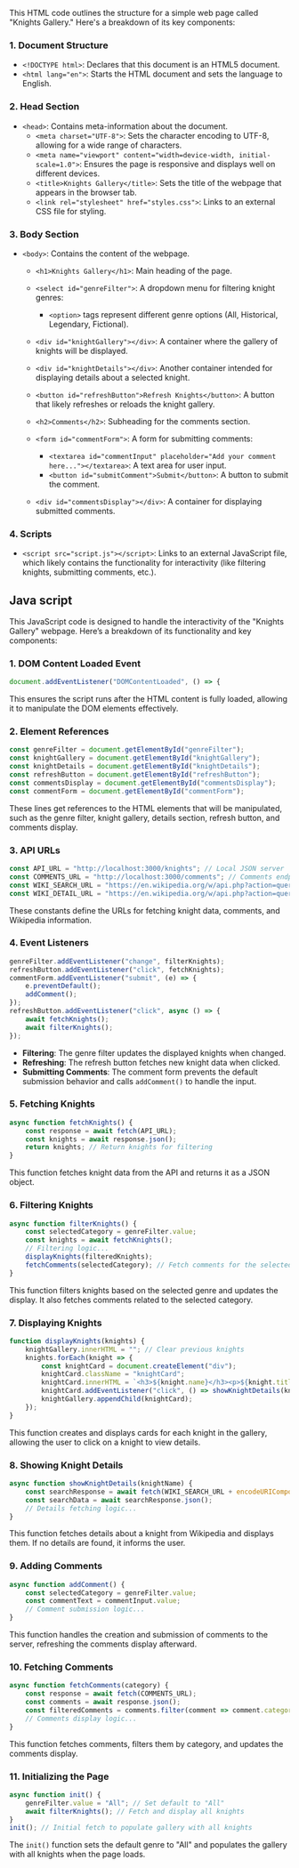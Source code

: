 This HTML code outlines the structure for a simple web page called "Knights Gallery." Here's a breakdown of its key components:

### 1. Document Structure
- `<!DOCTYPE html>`: Declares that this document is an HTML5 document.
- `<html lang="en">`: Starts the HTML document and sets the language to English.

### 2. Head Section
- `<head>`: Contains meta-information about the document.
  - `<meta charset="UTF-8">`: Sets the character encoding to UTF-8, allowing for a wide range of characters.
  - `<meta name="viewport" content="width=device-width, initial-scale=1.0">`: Ensures the page is responsive and displays well on different devices.
  - `<title>Knights Gallery</title>`: Sets the title of the webpage that appears in the browser tab.
  - `<link rel="stylesheet" href="styles.css">`: Links to an external CSS file for styling.

### 3. Body Section
- `<body>`: Contains the content of the webpage.
  - `<h1>Knights Gallery</h1>`: Main heading of the page.
  
  - `<select id="genreFilter">`: A dropdown menu for filtering knight genres:
    - `<option>` tags represent different genre options (All, Historical, Legendary, Fictional).
    
  - `<div id="knightGallery"></div>`: A container where the gallery of knights will be displayed.

  - `<div id="knightDetails"></div>`: Another container intended for displaying details about a selected knight.
  
  - `<button id="refreshButton">Refresh Knights</button>`: A button that likely refreshes or reloads the knight gallery.
  
  - `<h2>Comments</h2>`: Subheading for the comments section.
  
  - `<form id="commentForm">`: A form for submitting comments:
    - `<textarea id="commentInput" placeholder="Add your comment here..."></textarea>`: A text area for user input.
    - `<button id="submitComment">Submit</button>`: A button to submit the comment.
  
  - `<div id="commentsDisplay"></div>`: A container for displaying submitted comments.

### 4. Scripts
- `<script src="script.js"></script>`: Links to an external JavaScript file, which likely contains the functionality for interactivity (like filtering knights, submitting comments, etc.).


## Java script

This JavaScript code is designed to handle the interactivity of the "Knights Gallery" webpage. Here’s a breakdown of its functionality and key components:

### 1. DOM Content Loaded Event
```javascript
document.addEventListener("DOMContentLoaded", () => {
```
This ensures the script runs after the HTML content is fully loaded, allowing it to manipulate the DOM elements effectively.

### 2. Element References
```javascript
const genreFilter = document.getElementById("genreFilter");
const knightGallery = document.getElementById("knightGallery");
const knightDetails = document.getElementById("knightDetails");
const refreshButton = document.getElementById("refreshButton");
const commentsDisplay = document.getElementById("commentsDisplay");
const commentForm = document.getElementById("commentForm");
```
These lines get references to the HTML elements that will be manipulated, such as the genre filter, knight gallery, details section, refresh button, and comments display.

### 3. API URLs
```javascript
const API_URL = "http://localhost:3000/knights"; // Local JSON server
const COMMENTS_URL = "http://localhost:3000/comments"; // Comments endpoint
const WIKI_SEARCH_URL = "https://en.wikipedia.org/w/api.php?action=query&list=search&srsearch=";
const WIKI_DETAIL_URL = "https://en.wikipedia.org/w/api.php?action=query&prop=extracts&exintro=&explaintext=&titles=";
```
These constants define the URLs for fetching knight data, comments, and Wikipedia information.

### 4. Event Listeners
```javascript
genreFilter.addEventListener("change", filterKnights);
refreshButton.addEventListener("click", fetchKnights);
commentForm.addEventListener("submit", (e) => {
    e.preventDefault();
    addComment();
});
refreshButton.addEventListener("click", async () => {
    await fetchKnights();
    await filterKnights();
});
```
- **Filtering**: The genre filter updates the displayed knights when changed.
- **Refreshing**: The refresh button fetches new knight data when clicked.
- **Submitting Comments**: The comment form prevents the default submission behavior and calls `addComment()` to handle the input.

### 5. Fetching Knights
```javascript
async function fetchKnights() {
    const response = await fetch(API_URL);
    const knights = await response.json();
    return knights; // Return knights for filtering
}
```
This function fetches knight data from the API and returns it as a JSON object.

### 6. Filtering Knights
```javascript
async function filterKnights() {
    const selectedCategory = genreFilter.value;
    const knights = await fetchKnights();
    // Filtering logic...
    displayKnights(filteredKnights);
    fetchComments(selectedCategory); // Fetch comments for the selected category
}
```
This function filters knights based on the selected genre and updates the display. It also fetches comments related to the selected category.

### 7. Displaying Knights
```javascript
function displayKnights(knights) {
    knightGallery.innerHTML = ""; // Clear previous knights
    knights.forEach(knight => {
        const knightCard = document.createElement("div");
        knightCard.className = "knightCard";
        knightCard.innerHTML = `<h3>${knight.name}</h3><p>${knight.title}</p>`;
        knightCard.addEventListener("click", () => showKnightDetails(knight.name));
        knightGallery.appendChild(knightCard);
    });
}
```
This function creates and displays cards for each knight in the gallery, allowing the user to click on a knight to view details.

### 8. Showing Knight Details
```javascript
async function showKnightDetails(knightName) {
    const searchResponse = await fetch(WIKI_SEARCH_URL + encodeURIComponent(knightName) + "&format=json&origin=*");
    const searchData = await searchResponse.json();
    // Details fetching logic...
}
```
This function fetches details about a knight from Wikipedia and displays them. If no details are found, it informs the user.

### 9. Adding Comments
```javascript
async function addComment() {
    const selectedCategory = genreFilter.value;
    const commentText = commentInput.value;
    // Comment submission logic...
}
```
This function handles the creation and submission of comments to the server, refreshing the comments display afterward.

### 10. Fetching Comments
```javascript
async function fetchComments(category) {
    const response = await fetch(COMMENTS_URL);
    const comments = await response.json();
    const filteredComments = comments.filter(comment => comment.category === category);
    // Comments display logic...
}
```
This function fetches comments, filters them by category, and updates the comments display.

### 11. Initializing the Page
```javascript
async function init() {
    genreFilter.value = "All"; // Set default to "All"
    await filterKnights(); // Fetch and display all knights
}
init(); // Initial fetch to populate gallery with all knights
```
The `init()` function sets the default genre to "All" and populates the gallery with all knights when the page loads.

